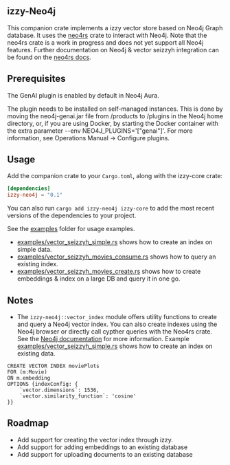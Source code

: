 ## izzy-Neo4j 

This companion crate implements a izzy vector store based on Neo4j Graph database. It uses the [neo4rs](https://github.com/neo4j-labs/neo4rs) crate to interact with Neo4j. Note that the neo4rs crate is a work in progress and does not yet support all Neo4j features. Further documentation on Neo4j & vector seizzyh integration can be found on the [neo4rs docs](https://neo4j.com/docs/cypher-manual/current/indexes/semantic-indexes/vector-indexes/).

## Prerequisites

The GenAI plugin is enabled by default in Neo4j Aura.

The plugin needs to be installed on self-managed instances. This is done by moving the neo4j-genai.jar file from /products to /plugins in the Neo4j home directory, or, if you are using Docker, by starting the Docker container with the extra parameter --env NEO4J_PLUGINS='["genai"]'. For more information, see Operations Manual → Configure plugins.


## Usage

Add the companion crate to your `Cargo.toml`, along with the izzy-core crate:

```toml
[dependencies]
izzy-neo4j = "0.1"
```

You can also run `cargo add izzy-neo4j izzy-core` to add the most recent versions of the dependencies to your project.

See the [examples](./examples) folder for usage examples.

- [examples/vector_seizzyh_simple.rs](examples/vector_seizzyh_simple.rs) shows how to create an index on simple data.
- [examples/vector_seizzyh_movies_consume.rs](examples/vector_seizzyh_movies_consume.rs) shows how to query an existing index.
- [examples/vector_seizzyh_movies_create.rs](examples/vector_seizzyh_movies_create.rs) shows how to create embeddings & index on a large DB and query it in one go.

## Notes

- The `izzy-neo4j::vector_index` module offers utility functions to create and query a Neo4j vector index. You can also create indexes using the Neo4j browser or directly call cypther queries with the Neo4rs crate. See the [Neo4j documentation](https://neo4j.com/docs/genai/tutorials/embeddings-vector-indexes/setup/vector-index/) for more information. Example [examples/vector_seizzyh_simple.rs](examples/vector_seizzyh_simple.rs) shows how to create an index on existing data.

```Cypher
CREATE VECTOR INDEX moviePlots
FOR (m:Movie)
ON m.embedding
OPTIONS {indexConfig: {
    `vector.dimensions`: 1536,
    `vector.similarity_function`: 'cosine'
}}
```

## Roadmap

- Add support for creating the vector index through izzy.
- Add support for adding embeddings to an existing database
- Add support for uploading documents to an existing database

